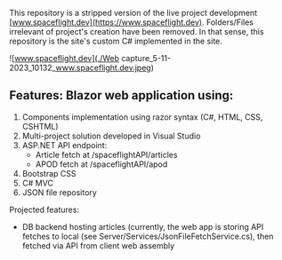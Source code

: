 This repository is a stripped version of the live project development [www.spaceflight.dev](https://www.spaceflight.dev). Folders/Files irrelevant of project's creation have been removed. In that sense, this repository is the site's custom C# implemented in the site.  

![www.spaceflight.dev](./Web capture_5-11-2023_10132_www.spaceflight.dev.jpeg)

## Features: Blazor web application using:  
1. Components implementation using razor syntax (C#, HTML, CSS, CSHTML)  
2. Multi-project solution developed in Visual Studio  
2. ASP.NET API endpoint:  
   - Article fetch at /spaceflightAPI/articles  
   - APOD fetch at /spaceflightAPI/apod  
3. Bootstrap CSS  
4. C# MVC  
5. JSON file repository    

Projected features:  
- DB backend hosting articles (currently, the web app is storing API fetches to local (see Server/Services/JsonFileFetchService.cs), then fetched via API from client web assembly  
